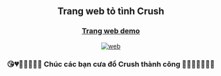 ## <p align="center"> Trang web tỏ tình Crush </p>
### <p align="center"> [Trang web demo](https://uuyahz01.github.io/Confess-Crush/) </p>

[<p align="center"> <img src="/img/logi.gif" alt="web" /> </p>](https://github.com/uuyahz01/Confess-Crush/blob/main/img/logi.gif)

### <p align="center">😘💔💙💓💝💟💑 Chúc các bạn cưa đổ Crush thành công 💚💗💘💖💞💋👄</p>
